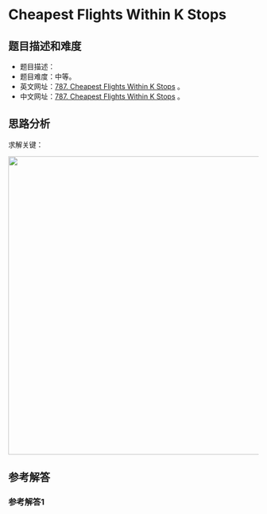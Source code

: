 # Cheapest Flights Within K Stops

## 题目描述和难度
+ 题目描述：
+ 题目难度：中等。
+ 英文网址：[787. Cheapest Flights Within K Stops](https://leetcode.com/problems/cheapest-flights-within-k-stops/description/)  。
+ 中文网址：[787. Cheapest Flights Within K Stops](https://leetcode-cn.com/problems/cheapest-flights-within-k-stops/description/)  。
## 思路分析
求解关键：

<img src="https://liweiwei1419.github.io/images/leetcode-solution/" width="600">

## 参考解答
### 参考解答1

```java

```